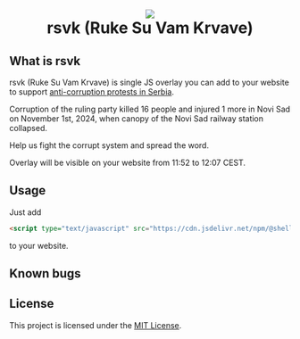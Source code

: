 <h1 align="center">
    <a href="https://github.com/shellmonk/rsvk">
    <img src="./.github/assets/banner.jpg">
    </a>
    <br />
    rsvk (Ruke Su Vam Krvave)
</h1>

## What is rsvk

rsvk (Ruke Su Vam Krvave) is single JS overlay you can add to your website to support [anti-corruption protests in Serbia](https://en.wikipedia.org/wiki/2024%E2%80%932025_Serbian_anti-corruption_protests).

Corruption of the ruling party killed 16 people and injured 1 more in Novi Sad on November 1st, 2024, when canopy of the Novi Sad railway station collapsed.

Help us fight the corrupt system and spread the word.

Overlay will be visible on your website from 11:52 to 12:07 CEST.

## Usage

Just add

```html
<script type="text/javascript" src="https://cdn.jsdelivr.net/npm/@shellmonk/rsvk@0.0.6/dist/rsvk.min.js"></script>
```

to your website.

## Known bugs

## License

This project is licensed under the [MIT License](http://opensource.org/licenses/MIT).
